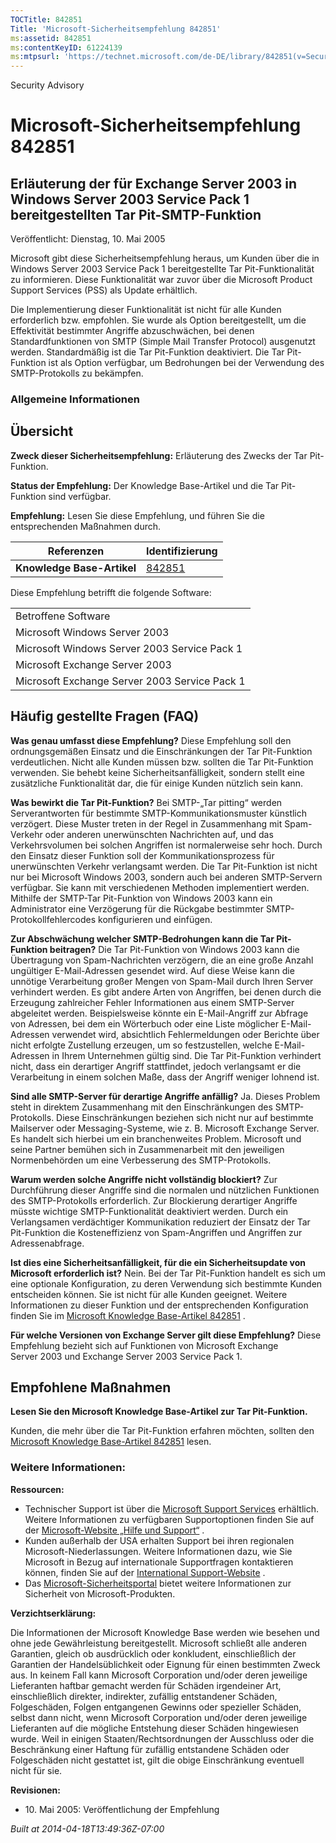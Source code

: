 ```yaml
---
TOCTitle: 842851
Title: 'Microsoft-Sicherheitsempfehlung 842851'
ms:assetid: 842851
ms:contentKeyID: 61224139
ms:mtpsurl: 'https://technet.microsoft.com/de-DE/library/842851(v=Security.10)'
---
```


Security Advisory

Microsoft-Sicherheitsempfehlung 842851
======================================

Erläuterung der für Exchange Server 2003 in Windows Server 2003 Service Pack 1 bereitgestellten Tar Pit-SMTP-Funktion
---------------------------------------------------------------------------------------------------------------------

Veröffentlicht: Dienstag, 10. Mai 2005

Microsoft gibt diese Sicherheitsempfehlung heraus, um Kunden über die in Windows Server 2003 Service Pack 1 bereitgestellte Tar Pit-Funktionalität zu informieren. Diese Funktionalität war zuvor über die Microsoft Product Support Services (PSS) als Update erhältlich.

Die Implementierung dieser Funktionalität ist nicht für alle Kunden erforderlich bzw. empfohlen. Sie wurde als Option bereitgestellt, um die Effektivität bestimmter Angriffe abzuschwächen, bei denen Standardfunktionen von SMTP (Simple Mail Transfer Protocol) ausgenutzt werden. Standardmäßig ist die Tar Pit-Funktion deaktiviert. Die Tar Pit-Funktion ist als Option verfügbar, um Bedrohungen bei der Verwendung des SMTP-Protokolls zu bekämpfen.

### Allgemeine Informationen

Übersicht
---------

<span></span>
**Zweck dieser Sicherheitsempfehlung:** Erläuterung des Zwecks der Tar Pit-Funktion.

**Status der Empfehlung:** Der Knowledge Base-Artikel und die Tar Pit-Funktion sind verfügbar.

**Empfehlung:** Lesen Sie diese Empfehlung, und führen Sie die entsprechenden Maßnahmen durch.

| Referenzen                 | Identifizierung                                  |
|----------------------------|--------------------------------------------------|
| **Knowledge Base-Artikel** | [842851](http://support.microsoft.com/kb/842851) |

Diese Empfehlung betrifft die folgende Software:

|                                               |
|-----------------------------------------------|
| Betroffene Software                           |
| Microsoft Windows Server 2003                 |
| Microsoft Windows Server 2003 Service Pack 1  |
| Microsoft Exchange Server 2003                |
| Microsoft Exchange Server 2003 Service Pack 1 |

Häufig gestellte Fragen (FAQ)
-----------------------------

<span></span>
**Was genau umfasst diese Empfehlung?**
Diese Empfehlung soll den ordnungsgemäßen Einsatz und die Einschränkungen der Tar Pit-Funktion verdeutlichen. Nicht alle Kunden müssen bzw. sollten die Tar Pit-Funktion verwenden. Sie behebt keine Sicherheitsanfälligkeit, sondern stellt eine zusätzliche Funktionalität dar, die für einige Kunden nützlich sein kann.

**Was bewirkt die Tar Pit-Funktion?**
Bei SMTP-„Tar pitting“ werden Serverantworten für bestimmte SMTP-Kommunikationsmuster künstlich verzögert. Diese Muster treten in der Regel in Zusammenhang mit Spam-Verkehr oder anderen unerwünschten Nachrichten auf, und das Verkehrsvolumen bei solchen Angriffen ist normalerweise sehr hoch. Durch den Einsatz dieser Funktion soll der Kommunikationsprozess für unerwünschten Verkehr verlangsamt werden. Die Tar Pit-Funktion ist nicht nur bei Microsoft Windows 2003, sondern auch bei anderen SMTP-Servern verfügbar. Sie kann mit verschiedenen Methoden implementiert werden. Mithilfe der SMTP-Tar Pit-Funktion von Windows 2003 kann ein Administrator eine Verzögerung für die Rückgabe bestimmter SMTP-Protokollfehlercodes konfigurieren und einfügen.

**Zur Abschwächung welcher SMTP-Bedrohungen kann die Tar Pit-Funktion beitragen?**
Die Tar Pit-Funktion von Windows 2003 kann die Übertragung von Spam-Nachrichten verzögern, die an eine große Anzahl ungültiger E-Mail-Adressen gesendet wird. Auf diese Weise kann die unnötige Verarbeitung großer Mengen von Spam-Mail durch Ihren Server verhindert werden. Es gibt andere Arten von Angriffen, bei denen durch die Erzeugung zahlreicher Fehler Informationen aus einem SMTP-Server abgeleitet werden. Beispielsweise könnte ein E-Mail-Angriff zur Abfrage von Adressen, bei dem ein Wörterbuch oder eine Liste möglicher E-Mail-Adressen verwendet wird, absichtlich Fehlermeldungen oder Berichte über nicht erfolgte Zustellung erzeugen, um so festzustellen, welche E-Mail-Adressen in Ihrem Unternehmen gültig sind. Die Tar Pit-Funktion verhindert nicht, dass ein derartiger Angriff stattfindet, jedoch verlangsamt er die Verarbeitung in einem solchen Maße, dass der Angriff weniger lohnend ist.

**Sind alle SMTP-Server für derartige Angriffe anfällig?**
Ja. Dieses Problem steht in direktem Zusammenhang mit den Einschränkungen des SMTP-Protokolls. Diese Einschränkungen beziehen sich nicht nur auf bestimmte Mailserver oder Messaging-Systeme, wie z. B. Microsoft Exchange Server. Es handelt sich hierbei um ein branchenweites Problem. Microsoft und seine Partner bemühen sich in Zusammenarbeit mit den jeweiligen Normenbehörden um eine Verbesserung des SMTP-Protokolls.

**Warum werden solche Angriffe nicht vollständig blockiert?**
Zur Durchführung dieser Angriffe sind die normalen und nützlichen Funktionen des SMTP-Protokolls erforderlich. Zur Blockierung derartiger Angriffe müsste wichtige SMTP-Funktionalität deaktiviert werden. Durch ein Verlangsamen verdächtiger Kommunikation reduziert der Einsatz der Tar Pit-Funktion die Kosteneffizienz von Spam-Angriffen und Angriffen zur Adressenabfrage.

**Ist dies eine Sicherheitsanfälligkeit, für die ein Sicherheitsupdate von Microsoft erforderlich ist?**
Nein. Bei der Tar Pit-Funktion handelt es sich um eine optionale Konfiguration, zu deren Verwendung sich bestimmte Kunden entscheiden können. Sie ist nicht für alle Kunden geeignet. Weitere Informationen zu dieser Funktion und der entsprechenden Konfiguration finden Sie im [Microsoft Knowledge Base-Artikel 842851](http://support.microsoft.com/kb/842851) .

**Für welche Versionen von Exchange Server gilt diese Empfehlung?**
Diese Empfehlung bezieht sich auf Funktionen von Microsoft Exchange Server 2003 und Exchange Server 2003 Service Pack 1.

Empfohlene Maßnahmen
--------------------

<span></span>
**Lesen Sie den Microsoft Knowledge Base-Artikel zur Tar Pit-Funktion.**

Kunden, die mehr über die Tar Pit-Funktion erfahren möchten, sollten den [Microsoft Knowledge Base-Artikel 842851](http://support.microsoft.com/kb/842851) lesen.

### Weitere Informationen:

**Ressourcen:**

-   Technischer Support ist über die [Microsoft Support Services](http://go.microsoft.com/fwlink/?linkid=21131) erhältlich. Weitere Informationen zu verfügbaren Supportoptionen finden Sie auf der [Microsoft-Website „Hilfe und Support“](http://support.microsoft.com) .
-   Kunden außerhalb der USA erhalten Support bei ihren regionalen Microsoft-Niederlassungen. Weitere Informationen dazu, wie Sie Microsoft in Bezug auf internationale Supportfragen kontaktieren können, finden Sie auf der [International Support-Website](http://go.microsoft.com/fwlink/?linkid=21155) .
-   Das [Microsoft-Sicherheitsportal](http://www.microsoft.com/germany/sicherheit/default.mspx) bietet weitere Informationen zur Sicherheit von Microsoft-Produkten.

**Verzichtserklärung:**

Die Informationen der Microsoft Knowledge Base werden wie besehen und ohne jede Gewährleistung bereitgestellt. Microsoft schließt alle anderen Garantien, gleich ob ausdrücklich oder konkludent, einschließlich der Garantien der Handelsüblichkeit oder Eignung für einen bestimmten Zweck aus. In keinem Fall kann Microsoft Corporation und/oder deren jeweilige Lieferanten haftbar gemacht werden für Schäden irgendeiner Art, einschließlich direkter, indirekter, zufällig entstandener Schäden, Folgeschäden, Folgen entgangenen Gewinns oder spezieller Schäden, selbst dann nicht, wenn Microsoft Corporation und/oder deren jeweilige Lieferanten auf die mögliche Entstehung dieser Schäden hingewiesen wurde. Weil in einigen Staaten/Rechtsordnungen der Ausschluss oder die Beschränkung einer Haftung für zufällig entstandene Schäden oder Folgeschäden nicht gestattet ist, gilt die obige Einschränkung eventuell nicht für sie.

**Revisionen:**

-   10. Mai 2005: Veröffentlichung der Empfehlung

*Built at 2014-04-18T13:49:36Z-07:00*
